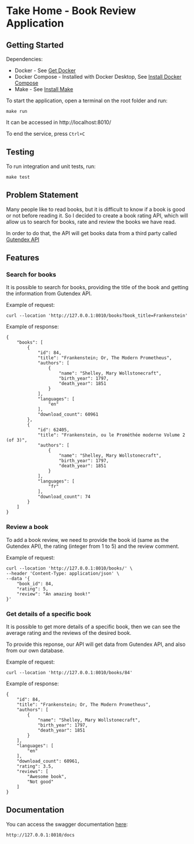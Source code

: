 # Take Home - Book Review Application

## Getting Started
Dependencies:
* Docker - See [Get Docker](https://docs.docker.com/get-docker/)
* Docker Compose - Installed with Docker Desktop, See [Install Docker Compose](https://docs.docker.com/compose/install/)
* Make - See [Install Make](https://linuxhint.com/install-make-ubuntu/)

To start the application, open a terminal on the root folder and run:

```
make run
```
It can be accessed in http://localhost:8010/

To end the service, press `Ctrl+C`

## Testing

To run integration and unit tests, run:
```
make test
```

## Problem Statement
Many people like to read books, but it is difficult to know if a book is good or not before reading it. 
So I decided to create a book rating API, which will allow us to search for books, rate and review the books we have read.

In order to do that, the API will get books data from a third party called [Gutendex API](https://gutendex.com/)

## Features

### Search for books
It is possible to search for books, providing the title of the book and getting the information from Gutendex API.

Example of request:
```
curl --location 'http://127.0.0.1:8010/books?book_title=Frankenstein'
```

Example of response:
```
{
    "books": [
        {
            "id": 84,
            "title": "Frankenstein; Or, The Modern Prometheus",
            "authors": [
                {
                    "name": "Shelley, Mary Wollstonecraft",
                    "birth_year": 1797,
                    "death_year": 1851
                }
            ],
            "languages": [
                "en"
            ],
            "download_count": 60961
        },
        {
            "id": 62405,
            "title": "Frankenstein, ou le Prométhée moderne Volume 2 (of 3)",
            "authors": [
                {
                    "name": "Shelley, Mary Wollstonecraft",
                    "birth_year": 1797,
                    "death_year": 1851
                }
            ],
            "languages": [
                "fr"
            ],
            "download_count": 74
        }
    ]
}
```
### Review a book
To add a book review, we need to provide the book id (same as the Gutendex API), the rating (integer from 1 to 5) and the review comment.


Example of request:
```
curl --location 'http://127.0.0.1:8010/books/' \
--header 'Content-Type: application/json' \
--data '{
    "book_id": 84,
    "rating": 5,
    "review": "An amazing book!"
}'
```

### Get details of a specific book
It is possible to get more details of a specific book, then we can see the average rating and the reviews of the desired book. 

To provide this reponse, our API will get data from Gutendex API, and also from our own database.

Example of request:
```
curl --location 'http://127.0.0.1:8010/books/84'
```
Example of response:
```
{
    "id": 84,
    "title": "Frankenstein; Or, The Modern Prometheus",
    "authors": [
        {
            "name": "Shelley, Mary Wollstonecraft",
            "birth_year": 1797,
            "death_year": 1851
        }
    ],
    "languages": [
        "en"
    ],
    "download_count": 60961,
    "rating": 3.5,
    "reviews": [
        "Awesome book",
        "Not good"
    ]
}
```

## Documentation
You can access the swagger documentation [here](http://127.0.0.1:8010/docs):
```
http://127.0.0.1:8010/docs
```